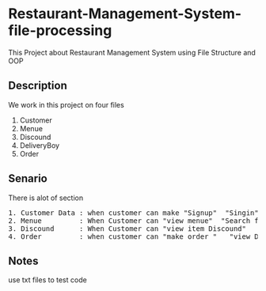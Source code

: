 # Restaurant-Management-System-file-processing
This Project about Restaurant Management System using File Structure and OOP

## Description

We work in this project on four files
1. Customer
2. Menue
3. Discound 
4. DeliveryBoy
5. Order

## Senario
There is alot of section 
<pre>
1. Customer Data : when customer can make "Signup"  "Singin"  "Update password" "Logout" .
2. Menue         : When Customer can "view menue"  "Search for specific item", and Admin can "Add item to menue"   "Update menue"   "Delete item from menue" .
3. Discound      : When Customer can "view item Discound"   "Search discound for specific item" , and Admin can "Add new discound"   "Update dicount"   "Delete discound" .
4. Order         : when customer can "make order "   "view Details of order(bought items , Customer information , DeliveryBoy information who will receives the order)"
</pre>
## Notes 
use txt files to test code

